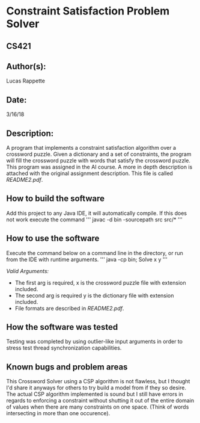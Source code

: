 #  Constraint Satisfaction Problem Solver
## CS421

## Author(s):

Lucas Rappette

## Date:

3/16/18


## Description:

A program that implements a constraint satisfaction algorithm over a crossword puzzle.
Given a dictionary and a set of constraints, the program will fill the crossword puzzle with words that satisfy
the crossword puzzle. This program was assigned in the AI course. A more in depth description is attached with the 
original assignment description. This file is called _README2.pdf_.


## How to build the software

Add this project to any Java IDE, it will automatically compile.
If this does not work execute the command 
'''
javac -d bin -sourcepath src src/*
''' 


## How to use the software

Execute the command below on a command line in the directory, or run from the IDE with runtime arguments.
'''
java -cp bin; Solve x y
''' 

_Valid Arguments:_

- The first arg is required, x is the crossword puzzle file with extension included.
- The second arg is required y is the dictionary file with extension included.
- File formats are described in _README2.pdf_.


## How the software was tested

Testing was completed by using outlier-like input arguments in order to stress
test thread synchronization capabilities.


## Known bugs and problem areas

This Crossword Solver using a CSP algorithm is not flawless, but I thought I'd share it anyways for others to try build a model from if they so desire. The actual CSP algorithm implemented is sound but I still have errors in regards to enforcing a constraint without shutting it out of the entire domain of values when there are many constraints on one space. (Think of words intersecting in more than one occurence).